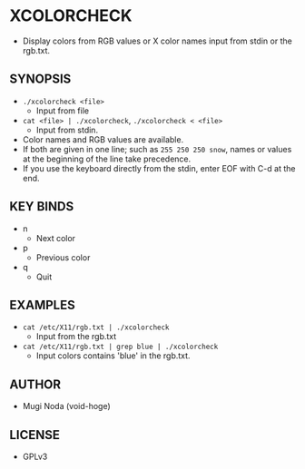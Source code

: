 # XCOLORCHECK

- Display colors from RGB values or X color names input from stdin or the rgb.txt.

## SYNOPSIS
- `./xcolorcheck <file>`
  - Input from file
- `cat <file> | ./xcolorcheck`, `./xcolorcheck < <file>`
  - Input from stdin.
- Color names and RGB values are available.
- If both are given in one line; such as  `255 250 250 snow`, names or values at the beginning of the line take precedence.
- If you use the keyboard directly from the stdin, enter EOF with C-d at the end.
  
## KEY BINDS
- n
  - Next color
- p
  - Previous color
- q
  - Quit

## EXAMPLES
- `cat /etc/X11/rgb.txt | ./xcolorcheck` 
  - Input from the rgb.txt
- `cat /etc/X11/rgb.txt | grep blue | ./xcolorcheck`
  - Input colors contains 'blue' in the rgb.txt.

## AUTHOR
- Mugi Noda (void-hoge)

## LICENSE
- GPLv3
